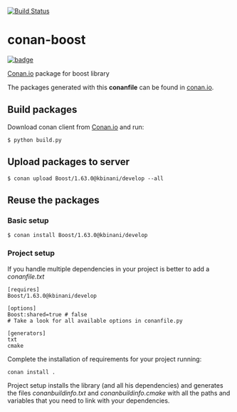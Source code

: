 [![Build Status](https://travis-ci.org/kbinani/conan-boost.svg?branch=testing/1.63.0)](https://travis-ci.org/kbinani/conan-boost)

# conan-boost

[![badge](https://img.shields.io/badge/conan.io-Boost%2F1.63.0-green.svg?logo=data:image/png;base64%2CiVBORw0KGgoAAAANSUhEUgAAAA4AAAAOCAMAAAAolt3jAAAA1VBMVEUAAABhlctjlstkl8tlmMtlmMxlmcxmmcxnmsxpnMxpnM1qnc1sn85voM91oM11oc1xotB2oc56pNF6pNJ2ptJ8ptJ8ptN9ptN8p9N5qNJ9p9N9p9R8qtOBqdSAqtOAqtR%2BrNSCrNJ/rdWDrNWCsNWCsNaJs9eLs9iRvNuVvdyVv9yXwd2Zwt6axN6dxt%2Bfx%2BChyeGiyuGjyuCjyuGly%2BGlzOKmzOGozuKoz%2BKqz%2BOq0OOv1OWw1OWw1eWx1eWy1uay1%2Baz1%2Baz1%2Bez2Oe02Oe12ee22ujUGwH3AAAAAXRSTlMAQObYZgAAAAFiS0dEAIgFHUgAAAAJcEhZcwAACxMAAAsTAQCanBgAAAAHdElNRQfgBQkREyOxFIh/AAAAiklEQVQI12NgAAMbOwY4sLZ2NtQ1coVKWNvoc/Eq8XDr2wB5Ig62ekza9vaOqpK2TpoMzOxaFtwqZua2Bm4makIM7OzMAjoaCqYuxooSUqJALjs7o4yVpbowvzSUy87KqSwmxQfnsrPISyFzWeWAXCkpMaBVIC4bmCsOdgiUKwh3JojLgAQ4ZCE0AMm2D29tZwe6AAAAAElFTkSuQmCC)](http://www.conan.io/source/Boost/1.63.0/kbinani/develop)

[Conan.io](https://conan.io) package for boost library

The packages generated with this **conanfile** can be found in [conan.io](https://conan.io/source/Boost/1.63.0/kbinani/develop).

## Build packages

Download conan client from [Conan.io](https://conan.io) and run:

    $ python build.py
    
## Upload packages to server

    $ conan upload Boost/1.63.0@kbinani/develop --all
    
## Reuse the packages

### Basic setup

    $ conan install Boost/1.63.0@kbinani/develop
    
### Project setup

If you handle multiple dependencies in your project is better to add a *conanfile.txt*
    
    [requires]
    Boost/1.63.0@kbinani/develop

    [options]
    Boost:shared=true # false
    # Take a look for all available options in conanfile.py
    
    [generators]
    txt
    cmake

Complete the installation of requirements for your project running:</small></span>

    conan install . 

Project setup installs the library (and all his dependencies) and generates the files *conanbuildinfo.txt* and *conanbuildinfo.cmake* with all the paths and variables that you need to link with your dependencies.

